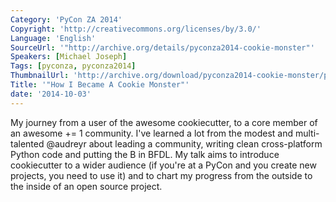```yaml
---
Category: 'PyCon ZA 2014'
Copyright: 'http://creativecommons.org/licenses/by/3.0/'
Language: 'English'
SourceUrl: '"http://archive.org/details/pyconza2014-cookie-monster"'
Speakers: [Michael Joseph]
Tags: [pyconza, pyconza2014]
ThumbnailUrl: 'http://archive.org/download/pyconza2014-cookie-monster/pyconza2014-cookie-monster.thumbs/14%20b%20How%20I%20Became%20A%20Cookie%20Monster-_000150.jpg'
Title: '"How I Became A Cookie Monster"'
date: '2014-10-03'
---
```

My journey from a user of the awesome cookiecutter, to a core member of an awesome += 1 community.
I've learned a lot from the modest and multi-talented @audreyr about leading a community, writing clean cross-platform Python code and putting the B in BFDL.
My talk aims to introduce cookiecutter to a wider audience (if you're at a PyCon and you create new projects, you need to use it) and to chart my progress from the outside to the inside of an open source project.